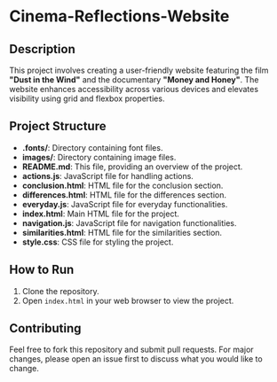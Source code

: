 # Cinema-Reflections-Website

## Description
This project involves creating a user-friendly website featuring the film **"Dust in the Wind"** and the documentary **"Money and Honey"**. The website enhances accessibility across various devices and elevates visibility using grid and flexbox properties.

## Project Structure
- **.fonts/**: Directory containing font files.
- **images/**: Directory containing image files.
- **README.md**: This file, providing an overview of the project.
- **actions.js**: JavaScript file for handling actions.
- **conclusion.html**: HTML file for the conclusion section.
- **differences.html**: HTML file for the differences section.
- **everyday.js**: JavaScript file for everyday functionalities.
- **index.html**: Main HTML file for the project.
- **navigation.js**: JavaScript file for navigation functionalities.
- **similarities.html**: HTML file for the similarities section.
- **style.css**: CSS file for styling the project.

## How to Run
1. Clone the repository.
2. Open `index.html` in your web browser to view the project.

## Contributing
Feel free to fork this repository and submit pull requests. For major changes, please open an issue first to discuss what you would like to change.

